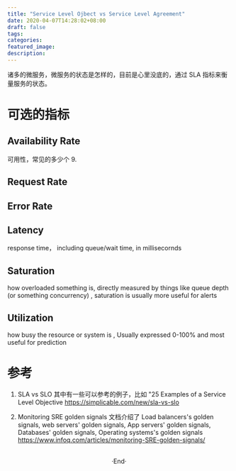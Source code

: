 ```yaml
---
title: "Service Level Ojbect vs Service Level Agreement"
date: 2020-04-07T14:28:02+08:00
draft: false
tags:
categories:
featured_image:
description:
---
```

诸多的微服务，微服务的状态是怎样的，目前是心里没底的，通过 SLA 指标来衡量服务的状态。

# 可选的指标

## Availability Rate
可用性，常见的多少个 9.

## Request Rate

## Error Rate

## Latency
response time， including queue/wait time, in millisecornds

## Saturation
how overloaded something is, directly measured by things like queue depth (or something concurrency) ,  saturation is usually more useful for alerts

## Utilization
how busy the resource or system is , Usually expressed 0-100% and most useful for prediction

# 参考
1. SLA vs SLO 其中有一些可以参考的例子，比如 "25 Examples of a Service Level Objective
  https://simplicable.com/new/sla-vs-slo

2. Monitoring SRE golden signals 文档介绍了 Load balancers's golden signals, web servers' golden signals, App servers' golden signals, Databases' golden signals, Operating systems's golden signals
  https://www.infoq.com/articles/monitoring-SRE-golden-signals/


<br>

<center>  ·End·  </center>
